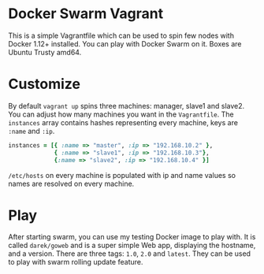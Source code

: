 # Docker Swarm Vagrant

This is a simple Vagrantfile which can be used to spin few nodes with Docker 1.12+ installed. You
can play with Docker Swarm on it. Boxes are Ubuntu Trusty amd64. 

# Customize

By default `vagrant up` spins three machines: manager, slave1 and slave2. You can adjust how many
machines you want in the `Vagrantfile`. The `instances` array contains hashes representing every
machine, keys are `:name` and `:ip`. 

```ruby
instances = [{ :name => "master", :ip => "192.168.10.2" }, 
             { :name => "slave1", :ip => "192.168.10.3"}, 
             {:name => "slave2", :ip => "192.168.10.4" }]

```

`/etc/hosts` on every machine is populated with ip and name values so names are resolved on every 
machine. 

#  Play

After starting swarm, you can use my testing Docker image to play with. It is called `darek/goweb` and is a super simple Web app, displaying the hostname, and a version. There are three tags: `1.0`, `2.0` and `latest`. They can be used to play with swarm rolling update feature.